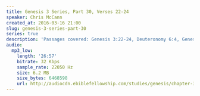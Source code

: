 ```yaml
---
title: Genesis 3 Series, Part 30, Verses 22-24
speaker: Chris McCann
created_at: 2016-03-16 21:00
slug: genesis-3-series-part-30
series: true
description: 'Passages covered: Genesis 3:22-24, Deuteronomy 6:4, Genesis 1:26.'
audio:
  mp3_low:
    length: '26:57'
    bitrate: 32 Kbps
    sample_rate: 22050 Hz
    size: 6.2 MB
    size_bytes: 6468598
    url: http://audiocdn.ebiblefellowship.com/studies/genesis/chapter-3/2016.03.16_McCann_-_Genesis_3_Series_Part_30.mp3
---
```

